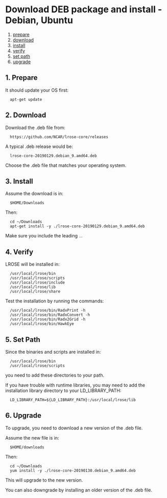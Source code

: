 # Download DEB package and install - Debian, Ubuntu

1. [prepare](#prepare)
2. [download](#download)
3. [install](#install)
4. [verify](#verify)
5. [set path](#set_path)
6. [upgrade](#upgrade)

<a name="prepare"/>

## 1. Prepare

It should update your OS first:

```
  apt-get update
```

<a name="download"/>

## 2. Download

Download the .deb file from:

```
  https://github.com/NCAR/lrose-core/releases
```

A typical .deb release would be:

```
  lrose-core-20190129.debian_9.amd64.deb
```

Choose the .deb file that matches your operating system.

<a name="install"/>

## 3. Install

Assume the download is in:

```
  $HOME/Downloads
```

Then:

```
  cd ~/Downloads
  apt-get install -y ./lrose-core-20190129.debian_9.amd64.deb
```

Make sure you include the leading ```.```.

<a name="verify"/>

## 4. Verify

LROSE will be installed in:

```
  /usr/local/lrose/bin
  /usr/local/lrose/scripts
  /usr/local/lrose/include
  /usr/local/lrose/lib
  /usr/local/lrose/share
```

Test the installation by running the commands:

```
  /usr/local/lrose/bin/RadxPrint -h
  /usr/local/lrose/bin/RadxConvert -h
  /usr/local/lrose/bin/Radx2Grid -h
  /usr/local/lrose/bin/HawkEye
```

<a name="set_path"/>

## 5. Set Path

Since the binaries and scripts are installed in:

```
  /usr/local/lrose/bin
  /usr/local/lrose/scripts
```

you need to add these directories to your path.

If you have trouble with runtime libraries, you may need to add the
installation library directory to your LD_LIBRARY_PATH:

```
  LD_LIBRARY_PATH=${LD_LIBRARY_PATH}:/usr/local/lrose/lib
```

<a name="upgrade"/>

## 6. Upgrade

To upgrade, you need to download a new version of the .deb file.

Assume the new file is in:

```
  $HOME/downloads
```

Then:

```
  cd ~/Downloads
  yum install -y ./lrose-core-20190130.debian_9.amd64.deb
```

This will upgrade to the new version.

You can also downgrade by installing an older version of the .deb file.


